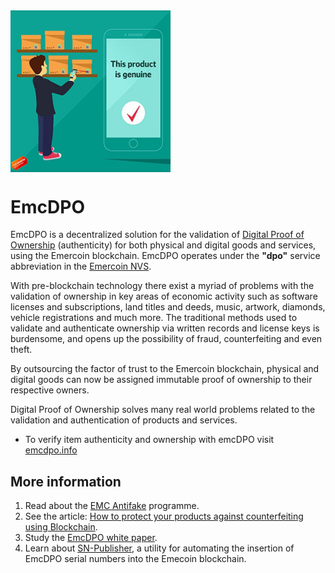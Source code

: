 <div style="overflow:hidden;"><img style="float:left;" src="EmcDPO_1.png" alt="EmcDPO" width="256"></div>

# EmcDPO
EmcDPO is a decentralized solution for the validation of [Digital Proof of
Ownership](https://en.wikipedia.org/wiki/Digital_proof_of_ownership) (authenticity)
for both physical and digital goods and services, using the Emercoin blockchain. EmcDPO operates under the
**"dpo"** service abbreviation in the [Emercoin NVS](../Emercoin_NVS).

With pre-blockchain technology there exist a myriad of problems with the validation of
ownership in key areas of economic activity such as software licenses
and subscriptions, land titles and deeds, music, artwork, diamonds,
vehicle registrations and much more. The traditional methods used to
validate and authenticate ownership via written records and license keys
is burdensome, and opens up the possibility of fraud, counterfeiting and
even theft.

By outsourcing the factor of trust to the Emercoin blockchain, physical
and digital goods can now be assigned immutable proof of ownership to
their respective owners.

Digital Proof of Ownership solves many real world problems related to
the validation and authentication of products and services.

-   To verify item authenticity and ownership with emcDPO visit
    [emcdpo.info](https://emcdpo.info)

More information
----------------

1.  Read about the [EMC Antifake](The_EmcDPO_Antifake_Programme) programme.
2.  See the article: [How to protect your products against
    counterfeiting using
    Blockchain](https://medium.com/@emer.tech/how-to-protect-your-products-against-counterfeiting-using-blockchain-78b4f5096324).
3.  Study the [EmcDPO white
    paper](http://emercoin.com/content/EmcDPO.pdf).
4.  Learn about [SN-Publisher](EmcDPO_SN-Publisher), a utility for
    automating the insertion of EmcDPO serial numbers into the
    Emecoin blockchain.


